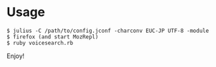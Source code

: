
Usage
=====

    $ julius -C /path/to/config.jconf -charconv EUC-JP UTF-8 -module
    $ firefox (and start MozRepl)
    $ ruby voicesearch.rb
    
Enjoy!

